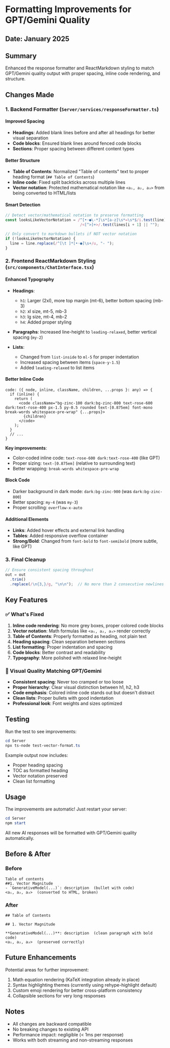 # Formatting Improvements for GPT/Gemini Quality

## Date: January 2025

## Summary
Enhanced the response formatter and ReactMarkdown styling to match GPT/Gemini quality output with proper spacing, inline code rendering, and structure.

## Changes Made

### 1. Backend Formatter (`Server/services/responseFormatter.ts`)

#### Improved Spacing
- **Headings**: Added blank lines before and after all headings for better visual separation
- **Code blocks**: Ensured blank lines around fenced code blocks
- **Sections**: Proper spacing between different content types

#### Better Structure
- **Table of Contents**: Normalized "Table of contents" text to proper heading format (`## Table of Contents`)
- **Inline code**: Fixed split backticks across multiple lines
- **Vector notation**: Protected mathematical notation like `<a₁, a₂, a₃>` from being converted to HTML/lists

#### Smart Detection
```typescript
// Detect vector/mathematical notation to preserve formatting
const looksLikeVectorNotation = /^[•◦●\-*]\s*[a-z]\s*=\s*$/i.test(line) || 
                                 /<[^>]+>/.test(lines[i + 1] || "");

// Only convert to markdown bullets if NOT vector notation
if (!looksLikeVectorNotation) {
  line = line.replace(/^[\t ]*[•◦●]\s+/u, "- ");
}
```

### 2. Frontend ReactMarkdown Styling (`src/components/ChatInterface.tsx`)

#### Enhanced Typography
- **Headings**: 
  - `h1`: Larger (2xl), more top margin (mt-6), better bottom spacing (mb-3)
  - `h2`: xl size, mt-5, mb-3
  - `h3`: lg size, mt-4, mb-2
  - `h4`: Added proper styling
  
- **Paragraphs**: Increased line-height to `leading-relaxed`, better vertical spacing (`my-2`)

- **Lists**: 
  - Changed from `list-inside` to `ml-5` for proper indentation
  - Increased spacing between items (`space-y-1.5`)
  - Added `leading-relaxed` to list items

#### Better Inline Code
```tsx
code: ({ node, inline, className, children, ...props }: any) => {
  if (inline) {
    return (
      <code className="bg-zinc-100 dark:bg-zinc-800 text-rose-600 dark:text-rose-400 px-1.5 py-0.5 rounded text-[0.875em] font-mono break-words whitespace-pre-wrap" {...props}>
        {children}
      </code>
    );
  }
  // ...
}
```

**Key improvements**:
- Color-coded inline code: `text-rose-600 dark:text-rose-400` (like GPT)
- Proper sizing: `text-[0.875em]` (relative to surrounding text)
- Better wrapping: `break-words whitespace-pre-wrap`

#### Block Code
- Darker background in dark mode: `dark:bg-zinc-900` (was `dark:bg-zinc-800`)
- Better spacing: `my-4` (was `my-3`)
- Proper scrolling: `overflow-x-auto`

#### Additional Elements
- **Links**: Added hover effects and external link handling
- **Tables**: Added responsive overflow container
- **Strong/Bold**: Changed from `font-bold` to `font-semibold` (more subtle, like GPT)

### 3. Final Cleanup
```typescript
// Ensure consistent spacing throughout
out = out
  .trim()
  .replace(/\n{3,}/g, "\n\n");  // No more than 2 consecutive newlines
```

## Key Features

### ✅ What's Fixed
1. **Inline code rendering**: No more grey boxes, proper colored code blocks
2. **Vector notation**: Math formulas like `<a₁, a₂, a₃>` render correctly
3. **Table of Contents**: Properly formatted as heading, not plain text
4. **Heading spacing**: Clean separation between sections
5. **List formatting**: Proper indentation and spacing
6. **Code blocks**: Better contrast and readability
7. **Typography**: More polished with relaxed line-height

### 🎨 Visual Quality Matching GPT/Gemini
- **Consistent spacing**: Never too cramped or too loose
- **Proper hierarchy**: Clear visual distinction between h1, h2, h3
- **Code emphasis**: Colored inline code stands out but doesn't distract
- **Clean lists**: Proper bullets with good indentation
- **Professional look**: Font weights and sizes optimized

## Testing

Run the test to see improvements:
```powershell
cd Server
npx ts-node test-vector-format.ts
```

Example output now includes:
- Proper heading spacing
- TOC as formatted heading
- Vector notation preserved
- Clean list formatting

## Usage

The improvements are automatic! Just restart your server:

```powershell
cd Server
npm start
```

All new AI responses will be formatted with GPT/Gemini quality automatically.

## Before & After

### Before
```
Table of contents
##1. Vector Magnitude
- `GenerativeModel(...)`: description  (bullet with code)
<a₁, a₂, a₃>  (converted to HTML, broken)
```

### After
```
## Table of Contents

## 1. Vector Magnitude

**GenerativeModel(...)**: description  (clean paragraph with bold code)
<a₁, a₂, a₃>  (preserved correctly)
```

## Future Enhancements

Potential areas for further improvement:
1. Math equation rendering (KaTeX integration already in place)
2. Syntax highlighting themes (currently using rehype-highlight default)
3. Custom emoji rendering for better cross-platform consistency
4. Collapsible sections for very long responses

## Notes

- All changes are backward compatible
- No breaking changes to existing API
- Performance impact: negligible (< 1ms per response)
- Works with both streaming and non-streaming responses
